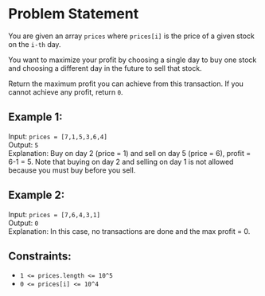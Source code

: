 # Problem Statement

You are given an array `prices` where `prices[i]` is the price of a given stock on the `i-th` day.

You want to maximize your profit by choosing a single day to buy one stock and choosing a different day in the future to sell that stock.

Return the maximum profit you can achieve from this transaction. If you cannot achieve any profit, return `0`.

## Example 1:

Input: `prices = [7,1,5,3,6,4]`  
Output: `5`  
Explanation: Buy on day 2 (price = 1) and sell on day 5 (price = 6), profit = 6-1 = 5.
Note that buying on day 2 and selling on day 1 is not allowed because you must buy before you sell.

## Example 2:

Input: `prices = [7,6,4,3,1]`  
Output: `0`  
Explanation: In this case, no transactions are done and the max profit = 0.

## Constraints:

- `1 <= prices.length <= 10^5`
- `0 <= prices[i] <= 10^4`
